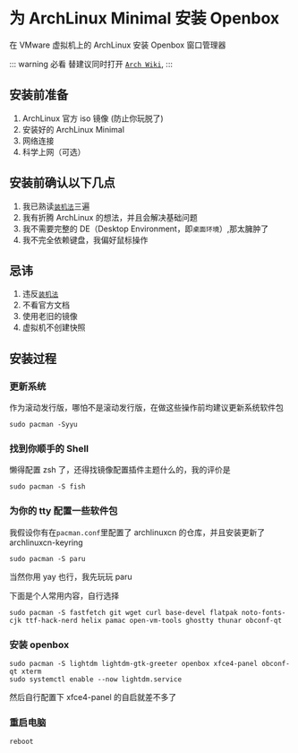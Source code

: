 # 为 ArchLinux Minimal 安装 Openbox

在 VMware 虚拟机上的 ArchLinux 安装 Openbox 窗口管理器

::: warning 必看
替建议同时打开 [`Arch Wiki`](https://wiki.archlinux.org.cn),
:::

## 安装前准备

1. ArchLinux 官方 iso 镜像 (防止你玩脱了)
2. 安装好的 ArchLinux Minimal
3. 网络连接
4. 科学上网（可选）

## 安装前确认以下几点

1. 我已熟读[`装机法`](./geeklaw.md)三遍
2. 我有折腾 ArchLinux 的想法，并且会解决基础问题
3. 我不需要完整的 DE（Desktop Environment，即`桌面环境`）,那太臃肿了
4. 我不完全依赖键盘，我偏好鼠标操作

## 忌讳

1. 违反[`装机法`](./geeklaw.md)
2. 不看官方文档
3. 使用老旧的镜像
4. 虚拟机不创建快照

## 安装过程

### 更新系统

作为滚动发行版，哪怕不是滚动发行版，在做这些操作前均建议更新系统软件包

```
sudo pacman -Syyu
```

### 找到你顺手的 Shell

懒得配置 zsh 了，还得找镜像配置插件主题什么的，我的评价是

```
sudo pacman -S fish
```

### 为你的 tty 配置一些软件包

我假设你有在`pacman.conf`里配置了 archlinuxcn 的仓库，并且安装更新了 archlinuxcn-keyring

```
sudo pacman -S paru
```

当然你用 yay 也行，我先玩玩 paru

下面是个人常用内容，自行选择

```
sudo pacman -S fastfetch git wget curl base-devel flatpak noto-fonts-cjk ttf-hack-nerd helix pamac open-vm-tools ghostty thunar obconf-qt
```

### 安装 openbox

```
sudo pacman -S lightdm lightdm-gtk-greeter openbox xfce4-panel obconf-qt xterm
sudo systemctl enable --now lightdm.service
```

然后自行配置下 xfce4-panel 的自启就差不多了

### 重启电脑

```
reboot
```
